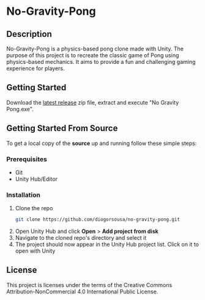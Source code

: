 # No-Gravity-Pong

## Description

No-Gravity-Pong is a physics-based pong clone made with Unity. The purpose of this project is to recreate the classic game of Pong using physics-based mechanics. It aims to provide a fun and challenging gaming experience for players.

## Getting Started
Download the [latest release](https://github.com/diogorsousa/no-gravity-pong/releases) zip file, extract and execute "No Gravity Pong.exe".

## Getting Started From Source
To get a local copy of the **source** up and running follow these simple steps:

### Prerequisites

- Git
- Unity Hub/Editor

### Installation

1. Clone the repo
   ```sh
   git clone https://github.com/diogorsousa/no-gravity-pong.git
   ```
2. Open Unity Hub and click **Open** > **Add project from disk** 
3. Navigate to the cloned repo's directory and select it
4. The project should now appear in the Unity Hub project list. Click on it to open with Unity

## License
This project is licenses under the terms of the Creative Commons Attribution-NonCommercial 4.0 International Public License.
